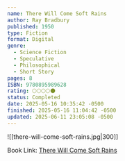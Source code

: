 ```yaml
---
name: There Will Come Soft Rains
author: Ray Bradbury
published: 1950
type: Fiction
format: Digital
genre:
  - Science Fiction
  - Speculative
  - Philosophical
  - Short Story
pages: 8
ISBN: 9780895989628
rating: 🌕🌕🌕🌕🌑
status: Completed
date: 2025-05-16 10:35:42 -0500
finished: 2025-05-16 11:04:42 -0500
updated: 2025-06-11 23:05:08 -0500
---
```


![[there-will-come-soft-rains.jpg|300]]

Book Link: [There Will Come Soft Rains](https://www.goodreads.com/book/show/2260460.There_Will_Come_Soft_Rains)

